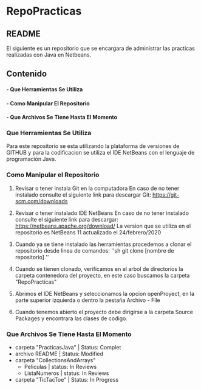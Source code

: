 # RepoPracticas
## README

El siguiente es un repositorio que se encargara de administrar las
practicas realizadas con Java en Netbeans.
## Contenido

#### - Que Herramientas Se Utiliza

#### - Como Manipular El Repositorio

#### - Que Archivos Se Tiene Hasta El Momento


### Que Herramientas Se Utiliza

Para este repositorio se esta utilizando la plataforma de versiones de GITHUB
y para la  codificacion se utiliza el IDE NetBeans con el lenguaje de 
programación Java.

### Como Manipular el Repositorio

1. Revisar o tener instala Git en la computadora
    En caso de no tener instalado consulte el siguiente link para descargar Git:
    https://git-scm.com/downloads

2. Revisar o tener instalado IDE NetBeans 
    En caso de no tener instalado consulte el siguiente link para descargar:
    https://netbeans.apache.org/download/
    La version que se utiliza en el repositorio es NetBeans 11 actualizado el 24/febrero/2020

3. Cuando ya se tiene instalado las herramientas procedemos a clonar el repositorio desde 
    linea de comandos:
    ''sh
    git clone [nombre de repositorio] ''

4. Cuando se tienen clonado, verificamos en el arbol de directorios la carpeta contenedora del 
    proyecto, en este caso buscamos la carpeta "RepoPracticas"    

5. Abrimos el IDE NetBeans y seleccionamos la opcion openProyect, en la parte superior izquierda 
    o dentro la pestaña Archivo - File

6. Cuando tenemos abierto el proyecto debe dirigirse a la carpeta Source Packages y encontrara
    las clases de codigo.


### Que Archivos Se Tiene Hasta El Momento

- carpeta "PracticasJava" | Status: Complet 
- archivo README	| Status: Modified
- carpeta "CollectionsAndArrays" 
    - Peliculas | status: In Reviews
    - ListaNumeros | status: In Reviews
- carpeta "TicTacToe" | Status: In Progress
        


